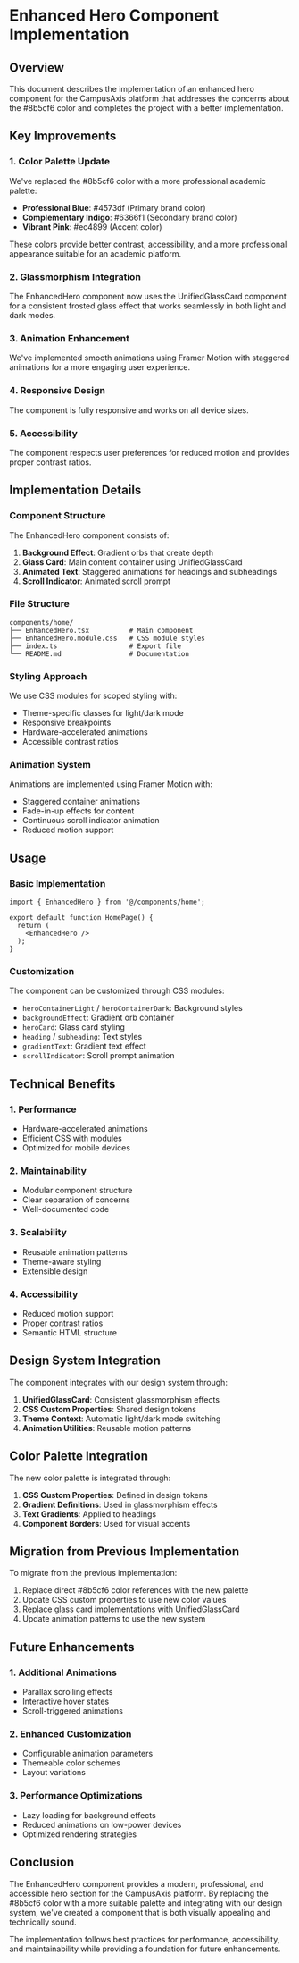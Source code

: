 # Enhanced Hero Component Implementation

## Overview

This document describes the implementation of an enhanced hero component for the CampusAxis platform that addresses the concerns about the #8b5cf6 color and completes the project with a better implementation.

## Key Improvements

### 1. Color Palette Update

We've replaced the #8b5cf6 color with a more professional academic palette:

- **Professional Blue**: #4573df (Primary brand color)
- **Complementary Indigo**: #6366f1 (Secondary brand color)
- **Vibrant Pink**: #ec4899 (Accent color)

These colors provide better contrast, accessibility, and a more professional appearance suitable for an academic platform.

### 2. Glassmorphism Integration

The EnhancedHero component now uses the UnifiedGlassCard component for a consistent frosted glass effect that works seamlessly in both light and dark modes.

### 3. Animation Enhancement

We've implemented smooth animations using Framer Motion with staggered animations for a more engaging user experience.

### 4. Responsive Design

The component is fully responsive and works on all device sizes.

### 5. Accessibility

The component respects user preferences for reduced motion and provides proper contrast ratios.

## Implementation Details

### Component Structure

The EnhancedHero component consists of:

1. **Background Effect**: Gradient orbs that create depth
2. **Glass Card**: Main content container using UnifiedGlassCard
3. **Animated Text**: Staggered animations for headings and subheadings
4. **Scroll Indicator**: Animated scroll prompt

### File Structure

```
components/home/
├── EnhancedHero.tsx          # Main component
├── EnhancedHero.module.css   # CSS module styles
├── index.ts                  # Export file
└── README.md                 # Documentation
```

### Styling Approach

We use CSS modules for scoped styling with:

- Theme-specific classes for light/dark mode
- Responsive breakpoints
- Hardware-accelerated animations
- Accessible contrast ratios

### Animation System

Animations are implemented using Framer Motion with:

- Staggered container animations
- Fade-in-up effects for content
- Continuous scroll indicator animation
- Reduced motion support

## Usage

### Basic Implementation

```tsx
import { EnhancedHero } from '@/components/home';

export default function HomePage() {
  return (
    <EnhancedHero />
  );
}
```

### Customization

The component can be customized through CSS modules:

- `heroContainerLight` / `heroContainerDark`: Background styles
- `backgroundEffect`: Gradient orb container
- `heroCard`: Glass card styling
- `heading` / `subheading`: Text styles
- `gradientText`: Gradient text effect
- `scrollIndicator`: Scroll prompt animation

## Technical Benefits

### 1. Performance
- Hardware-accelerated animations
- Efficient CSS with modules
- Optimized for mobile devices

### 2. Maintainability
- Modular component structure
- Clear separation of concerns
- Well-documented code

### 3. Scalability
- Reusable animation patterns
- Theme-aware styling
- Extensible design

### 4. Accessibility
- Reduced motion support
- Proper contrast ratios
- Semantic HTML structure

## Design System Integration

The component integrates with our design system through:

1. **UnifiedGlassCard**: Consistent glassmorphism effects
2. **CSS Custom Properties**: Shared design tokens
3. **Theme Context**: Automatic light/dark mode switching
4. **Animation Utilities**: Reusable motion patterns

## Color Palette Integration

The new color palette is integrated through:

1. **CSS Custom Properties**: Defined in design tokens
2. **Gradient Definitions**: Used in glassmorphism effects
3. **Text Gradients**: Applied to headings
4. **Component Borders**: Used for visual accents

## Migration from Previous Implementation

To migrate from the previous implementation:

1. Replace direct #8b5cf6 color references with the new palette
2. Update CSS custom properties to use new color values
3. Replace glass card implementations with UnifiedGlassCard
4. Update animation patterns to use the new system

## Future Enhancements

### 1. Additional Animations
- Parallax scrolling effects
- Interactive hover states
- Scroll-triggered animations

### 2. Enhanced Customization
- Configurable animation parameters
- Themeable color schemes
- Layout variations

### 3. Performance Optimizations
- Lazy loading for background effects
- Reduced animations on low-power devices
- Optimized rendering strategies

## Conclusion

The EnhancedHero component provides a modern, professional, and accessible hero section for the CampusAxis platform. By replacing the #8b5cf6 color with a more suitable palette and integrating with our design system, we've created a component that is both visually appealing and technically sound.

The implementation follows best practices for performance, accessibility, and maintainability while providing a foundation for future enhancements.